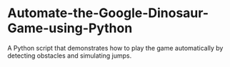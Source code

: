 # Automate-the-Google-Dinosaur-Game-using-Python
A Python script that demonstrates how to play the game automatically by detecting obstacles and simulating jumps.
